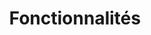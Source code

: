 ---
isPage: true
draft: false
title: Fonctionnalités
image:
  src: /images/uploads/illu-multitasking.svg
hero:
  title: Les fonctionnalités
  text: Création du ou des cabinets, des personnes (avocats, collaborateur, juriste…), des expertises métier…
  image:
    src: /images/uploads/illu-multitasking.svg
show_list: false
blocks:
  - type: editorial
    direction: rtl
    title: Présentation du cabinet
    text: Ajouter les différents lieux et leurs informations contact.
    image:
      src: /images/uploads/illu-project.svg
    # cta:
    #   text: En savoir plus
    #   url: /fonctionnalites/cabinet
  - type: editorial
    direction: ltr
    title: Présentation de l’équipe
    text: Vous avez la possibilité de présenter toutes personnes composant le cabinet comme les avocats, collaborateurs…
    image:
      src: /images/uploads/illu-teaming-up.svg
    # cta:
    #   text: En savoir plus
    #   url: /fonctionnalites/equipe
  - type: editorial
    direction: rtl
    title: Les compétences et expertises du cabinet
    text: Créez vos pages sur vos différentes compétences et expertises (droit pénal, du travail, de la famille…).
    image:
      src: /images/uploads/illu-strategy.svg
    # cta:
    #   text: En savoir plus
    #   url: /fonctionnalites/expertises
  - type: editorial
    direction: ltr
    title: Mettre en avant votre actualité et parutions presse
    text: L’actualité de votre cabinet sous la forme d’un blog ou simplement une liste de publications qui renvoit vers les sites web source.
    image:
      src: /images/uploads/illu-paperboy.svg
    # cta:
    #   text: En savoir plus
    #   url: /fonctionnalites/actualite
  - type: editorial
    direction: rtl
    title: Et bien d’autres fonctionnalités à venir
    text: Job board, annonces immobilières, …
    image:
      src: /images/uploads/illu-workspace.svg
    # cta:
    #   text: En savoir plus
    #   url: /fonctionnalites/a-venir
---